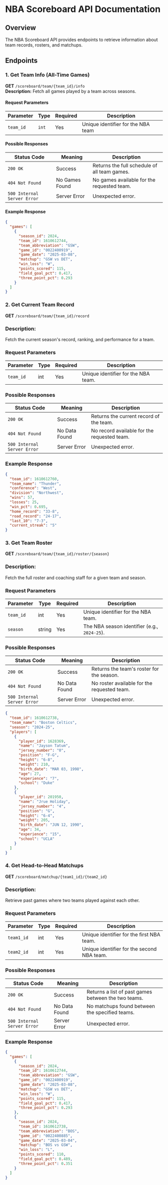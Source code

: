 # NBA Scoreboard API Documentation

## Overview

The NBA Scoreboard API provides endpoints to retrieve information about team records, rosters, and matchups.

## Endpoints

### 1. Get Team Info (All-Time Games)

**GET** `/scoreboard/team/{team_id}/info`  
**Description:** Fetch all games played by a team across seasons.

#### **Request Parameters**

| Parameter | Type  | Required | Description                        |
| --------- | ----- | -------- | ---------------------------------- |
| `team_id` | `int` | Yes      | Unique identifier for the NBA team |

#### **Possible Responses**

| Status Code                 | Meaning        | Description                                  |
| --------------------------- | -------------- | -------------------------------------------- |
| `200 OK`                    | Success        | Returns the full schedule of all team games. |
| `404 Not Found`             | No Games Found | No games available for the requested team.   |
| `500 Internal Server Error` | Server Error   | Unexpected error.                            |

#### **Example Response**

```json
{
  "games": [
    {
      "season_id": 2024,
      "team_id": 1610612744,
      "team_abbreviation": "GSW",
      "game_id": "0022400919",
      "game_date": "2025-03-08",
      "matchup": "GSW vs DET",
      "win_loss": "W",
      "points_scored": 115,
      "field_goal_pct": 0.417,
      "three_point_pct": 0.293
    }
  ]
}
```

### 2. Get Current Team Record

**GET** `/scoreboard/team/{team_id}/record`

### Description:

Fetch the current season's record, ranking, and performance for a team.

### Request Parameters

| Parameter | Type | Required | Description                         |
| --------- | ---- | -------- | ----------------------------------- |
| `team_id` | int  | Yes      | Unique identifier for the NBA team. |

### Possible Responses

| Status Code                 | Meaning       | Description                                 |
| --------------------------- | ------------- | ------------------------------------------- |
| `200 OK`                    | Success       | Returns the current record of the team.     |
| `404 Not Found`             | No Data Found | No record available for the requested team. |
| `500 Internal Server Error` | Server Error  | Unexpected error.                           |

### Example Response

```json
{
  "team_id": 1610612760,
  "team_name": "Thunder",
  "conference": "West",
  "division": "Northwest",
  "wins": 57,
  "losses": 25,
  "win_pct": 0.695,
  "home_record": "33-8",
  "road_record": "24-17",
  "last_10": "7-3",
  "current_streak": "5"
}
```

### 3. Get Team Roster

**GET** `/scoreboard/team/{team_id}/roster/{season}`

### Description:

Fetch the full roster and coaching staff for a given team and season.

### Request Parameters

| Parameter | Type   | Required | Description                                  |
| --------- | ------ | -------- | -------------------------------------------- |
| `team_id` | int    | Yes      | Unique identifier for the NBA team.          |
| `season`  | string | Yes      | The NBA season identifier (e.g., `2024-25`). |

### Possible Responses

| Status Code                 | Meaning       | Description                                 |
| --------------------------- | ------------- | ------------------------------------------- |
| `200 OK`                    | Success       | Returns the team's roster for the season.   |
| `404 Not Found`             | No Data Found | No roster available for the requested team. |
| `500 Internal Server Error` | Server Error  | Unexpected error.                           |

```json
{
  "team_id": 1610612738,
  "team_name": "Boston Celtics",
  "season": "2024-25",
  "players": [
    {
      "player_id": 1628369,
      "name": "Jayson Tatum",
      "jersey_number": "0",
      "position": "F-G",
      "height": "6-8",
      "weight": 210,
      "birth_date": "MAR 03, 1998",
      "age": 27,
      "experience": "7",
      "school": "Duke"
    },
    {
      "player_id": 201950,
      "name": "Jrue Holiday",
      "jersey_number": "4",
      "position": "G",
      "height": "6-4",
      "weight": 205,
      "birth_date": "JUN 12, 1990",
      "age": 34,
      "experience": "15",
      "school": "UCLA"
    }
  ]
}
```

### 4. Get Head-to-Head Matchups

**GET** `/scoreboard/matchup/{team1_id}/{team2_id}`

### Description:

Retrieve past games where two teams played against each other.

### Request Parameters

| Parameter  | Type | Required | Description                                |
| ---------- | ---- | -------- | ------------------------------------------ |
| `team1_id` | int  | Yes      | Unique identifier for the first NBA team.  |
| `team2_id` | int  | Yes      | Unique identifier for the second NBA team. |

### Possible Responses

| Status Code                 | Meaning       | Description                                         |
| --------------------------- | ------------- | --------------------------------------------------- |
| `200 OK`                    | Success       | Returns a list of past games between the two teams. |
| `404 Not Found`             | No Data Found | No matchups found between the specified teams.      |
| `500 Internal Server Error` | Server Error  | Unexpected error.                                   |

### Example Response

```json
{
  "games": [
    {
      "season_id": 2024,
      "team_id": 1610612744,
      "team_abbreviation": "GSW",
      "game_id": "0022400919",
      "game_date": "2025-03-08",
      "matchup": "GSW vs DET",
      "win_loss": "W",
      "points_scored": 115,
      "field_goal_pct": 0.417,
      "three_point_pct": 0.293
    },
    {
      "season_id": 2024,
      "team_id": 1610612738,
      "team_abbreviation": "BOS",
      "game_id": "0022400885",
      "game_date": "2025-03-04",
      "matchup": "BOS vs GSW",
      "win_loss": "L",
      "points_scored": 110,
      "field_goal_pct": 0.489,
      "three_point_pct": 0.351
    }
  ]
}
```
